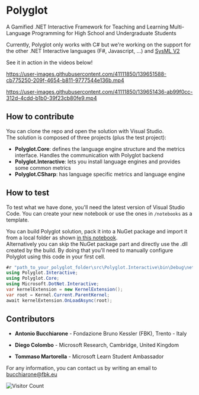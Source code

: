 # Polyglot

A Gamified .NET Interactive Framework for Teaching and Learning Multi-Language Programming for High School and Undergraduate Students

Currently, Polyglot only works with C# but we're working on the support for the other .NET Interactive languages (F#, Javascript, ...) and [SysML V2](https://www.omgsysml.org/SysML-2.htm)

See it in action in the videos below!




https://user-images.githubusercontent.com/41111850/139651588-cb775250-209f-4654-b811-9777544e136b.mp4




https://user-images.githubusercontent.com/41111850/139651436-ab99f0cc-312d-4cdd-b1b0-39f23cb80fe9.mp4



## How to contribute

You can clone the repo and open the solution with Visual Studio.  
The solution is composed of three projects (plus the test project):

- **Polyglot.Core**: defines the language engine structure and the metrics interface. Handles the communication with Polyglot backend
- **Polyglot.Interactive**: lets you install language engines and provides some common metrics
- **Polyglot.CSharp**: has language specific metrics and language engine

## How to test

To test what we have done, you'll need the latest version of Visual Studio Code.
You can create your new notebook or use the ones in ```/notebooks``` as a template.  

You can build Polyglot solution, pack it into a NuGet package and import it from a local folder as shown [in this notebook](https://github.com/antbucc/POLYGLOT/blob/main/notebooks/Sample1.ipynb).  
Alternatively you can skip the NuGet package part and directly use the .dll created by the build.
By doing that you'll need to manually configure Polyglot using this code in your first cell.

``` csharp
#r "path_to_your_polyglot_folder\src\Polyglot.Interactive\bin\Debug\net5.0\Polyglot.Interactive.dll"
using Polyglot.Interactive;
using Polyglot.Core;
using Microsoft.DotNet.Interactive;
var kernelExtension = new KernelExtension();
var root = Kernel.Current.ParentKernel;
await kernelExtension.OnLoadAsync(root);
```

## Contributors

- **Antonio Bucchiarone** - Fondazione Bruno Kessler (FBK), Trento - Italy

- **Diego Colombo** - Microsoft Research, Cambridge, United Kingdom

- **Tommaso Martorella** - Microsoft Learn Student Ambassador

For any information, you can contact us by writing an email to bucchiarone@fbk.eu

![Visitor Count](https://profile-counter.glitch.me/{antbucc}/count.svg)

